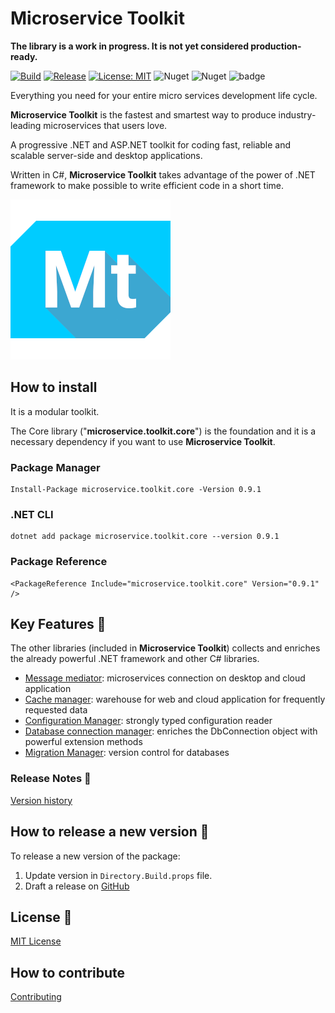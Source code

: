 # Microservice Toolkit

__The library is a work in progress. It is not yet considered production-ready.__

[![Build](https://github.com/MpStyle/microservicetoolkit/actions/workflows/build.yml/badge.svg)](https://github.com/MpStyle/microservicetoolkit/actions/workflows/build.yml)
[![Release](https://github.com/MpStyle/microservicetoolkit/actions/workflows/release.yml/badge.svg)](https://github.com/MpStyle/microservicetoolkit/actions/workflows/release.yml)
[![License: MIT](https://img.shields.io/badge/License-MIT-yellow.svg)](https://opensource.org/licenses/MIT)
![Nuget](https://img.shields.io/nuget/dt/microservice.toolkit.core)
![Nuget](https://img.shields.io/nuget/v/microservice.toolkit.core)
![badge](https://img.shields.io/endpoint?url=https://gist.githubusercontent.com/MpStyle/766e0bdc4243664288b0e418c5356861/raw/microservice-toolkit-code-coverage.json)

Everything you need for your entire micro services development life cycle. 

__Microservice Toolkit__ is the fastest and smartest way to produce industry-leading microservices that users love.

A progressive .NET and ASP.NET toolkit for coding fast, reliable and scalable server-side and desktop applications.

Written in C#, __Microservice Toolkit__ takes advantage of the power of .NET framework to make possible to write efficient code in a short time. 

![Microservice Toolkit Logo](image/icon.png)

## How to install

It is a modular toolkit. 

The Core library ("__microservice.toolkit.core__") is the foundation and it is a necessary dependency if you want to use __Microservice Toolkit__.

### Package Manager
```
Install-Package microservice.toolkit.core -Version 0.9.1
```

### .NET CLI
```
dotnet add package microservice.toolkit.core --version 0.9.1
```

### Package Reference
```
<PackageReference Include="microservice.toolkit.core" Version="0.9.1" />
```

## Key Features :key:

The other libraries (included in __Microservice Toolkit__) collects and enriches the already powerful .NET framework and other C# libraries. 

- [Message mediator](./microservice.toolkit.messagemediator/README.md): microservices connection on desktop and cloud application
- [Cache manager](./microservice.toolkit.cachemanager/README.md): warehouse for web and cloud application for frequently requested data
- [Configuration Manager](./microservice.toolkit.configurationmanager/README.md): strongly typed configuration reader
- [Database connection manager](./microservice.toolkit.connectionmanager/README.md): enriches the DbConnection object with powerful extension methods
- [Migration Manager](./microservice.toolkit.migrationmanager/README.md): version control for databases

### Release Notes :page_with_curl:
[Version history](https://github.com/MpStyle/microservicetoolkit/releases)

## How to release a new version :rocket:

To release a new version of the package:
1. Update version in `Directory.Build.props` file.
3. Draft a release on [GitHub](https://github.com/MpStyle/microservicetoolkit/releases)

## License :bookmark_tabs:

[MIT License](https://opensource.org/licenses/MIT)

## How to contribute

[Contributing](CONTRIBUTING.md)